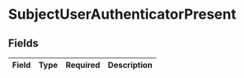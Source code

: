 # SubjectUserAuthenticatorPresent


## Fields

| Field       | Type        | Required    | Description |
| ----------- | ----------- | ----------- | ----------- |